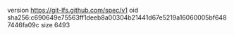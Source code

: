 version https://git-lfs.github.com/spec/v1
oid sha256:c690649e75563ff1deeb8a00304b21441d67e5219a16060005bf6487446fa09c
size 6493
